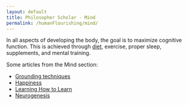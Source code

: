 ```yaml
---
layout: default
title: Philosopher Scholar - Mind
permalink: /humanFlourishing/mind/
---
```


In all aspects of developing the body, the goal is to maximize cognitive function. This is achieved through [diet](/nutrition/), exercise, proper sleep, supplements, and mental training.

Some articles from the Mind section:

- [Grounding techniques](/grounding/)
- [Happiness](/on-happiness/)
- [Learning How to Learn](/learning/)
- [Neurogenesis](/neurogenesis/)
